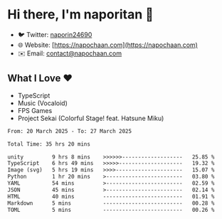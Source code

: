 # Hi there, I'm naporitan 👋

- 🐦 Twitter: [naporin24690](https://twitter.com/naporin24690)
- 🌐 Website: [https://napochaan.com](https://napochaan.com)
- ✉️ Email: [contact@napochaan.com](mailto:contact@napochaan.com)

## What I Love ❤️
- TypeScript
- Music (Vocaloid)
- FPS Games
- Project Sekai (Colorful Stage! feat. Hatsune Miku)

<!--START_SECTION:waka-->

```txt
From: 20 March 2025 - To: 27 March 2025

Total Time: 35 hrs 20 mins

unity         9 hrs 8 mins    >>>>>>-------------------   25.85 %
TypeScript    6 hrs 49 mins   >>>>>--------------------   19.32 %
Image (svg)   5 hrs 19 mins   >>>>---------------------   15.07 %
Python        1 hr 20 mins    >------------------------   03.80 %
YAML          54 mins         >------------------------   02.59 %
JSON          45 mins         >------------------------   02.14 %
HTML          40 mins         -------------------------   01.91 %
Markdown      5 mins          -------------------------   00.28 %
TOML          5 mins          -------------------------   00.26 %
```

<!--END_SECTION:waka-->

